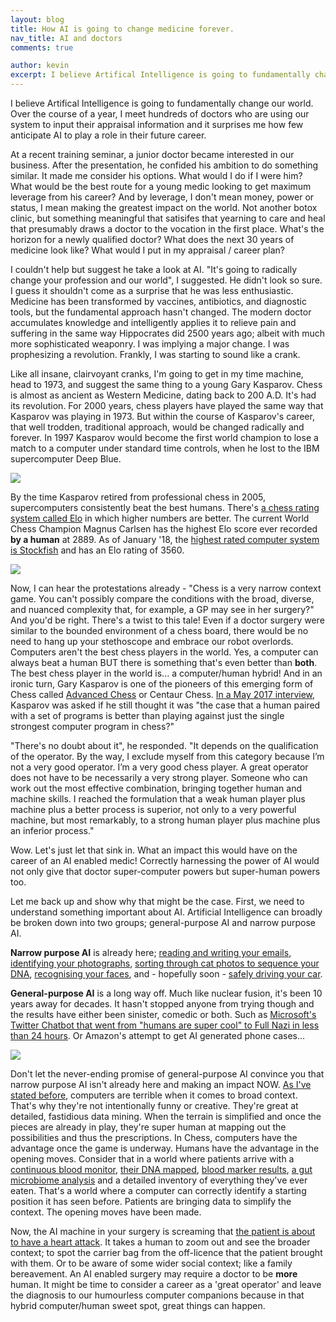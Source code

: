```yaml
---
layout: blog
title: How AI is going to change medicine forever.
nav_title: AI and doctors
comments: true

author: kevin
excerpt: I believe Artifical Intelligence is going to fundamentally change our world. Over the course of a year, I meet hundreds of doctors who are using our system to input their appraisal information and it surprises me how few anticipate AI to play a role in their future career.
---
```


I believe Artifical Intelligence is going to fundamentally change our world. Over the course of a year, I meet hundreds of doctors who are using our system to input their appraisal information and it surprises me how few anticipate AI to play a role in their future career.

At a recent training seminar, a junior doctor  became interested in our business. After the presentation, he confided his ambition to do something similar. It made me consider his options. What would I do if I were him?  What would be the best route for a young medic looking to get maximum leverage from his career? And by leverage, I don't mean money, power or status, I mean making the greatest impact on the world. Not another botox clinic, but something meaningful that satisifes that yearning to care and heal that presumably draws a doctor to the vocation in the first place. What's the horizon for a newly qualified doctor? What does the next 30 years of medicine look like? What would I put in my appraisal / career plan?
 
I couldn't help but suggest he take a look at AI. "It's going to radically change your profession and our world", I suggested. He didn't look so sure. I guess it shouldn't come as a surprise that he was less enthusiastic.  Medicine has been transformed by vaccines, antibiotics, and diagnostic tools, but the fundamental approach hasn't changed. The modern doctor accumulates knowledge and intelligently applies it to relieve pain and suffering in the same way Hippocrates did 2500 years ago; albeit with much more sophisticated weaponry.  I was implying a major change. I was prophesizing a revolution. Frankly, I was starting to sound like a crank.
 
Like all insane, clairvoyant cranks, I'm going to get in my time machine, head to 1973, and suggest the same thing to a young Gary Kasparov.  Chess is almost as ancient as Western Medicine, dating back to 200 A.D.  It's had its revolution.  For 2000 years, chess players have played the same way that Kasparov was playing in 1973. But within the course of Kasparov's career, that well trodden, traditional approach,  would be changed radically and forever. In 1997 Kasparov would become the first world champion to lose a match to a computer under standard time controls, when he lost to the IBM supercomputer Deep Blue.
 
<div class='row'>
  <div class='col-sm-6 thumbnail'>
    <img src='https://upload.wikimedia.org/wikipedia/commons/3/31/Kasparov-2.jpg'/>
  </div>
</div>
  
By the time Kasparov retired from professional chess in 2005, supercomputers consistently beat the best humans. There's [a chess rating system called Elo](https://en.wikipedia.org/wiki/Elo_rating_system) in which higher numbers are better. The current World Chess Champion Magnus Carlsen has the highest Elo score ever recorded **by a human** at 2889. As of January '18, the [highest rated computer system is Stockfish](http://www.computerchess.org.uk/ccrl/404/) and has an Elo rating of 3560.

<div class='row'>
  <div class='col-sm-6 thumbnail'>
    <img src='https://upload.wikimedia.org/wikipedia/commons/5/5a/Magnus_Carlsen_Tata_Steel_2013.jpg'/>
  </div>
</div> 
 
Now, I can hear the protestations already - "Chess is a very narrow context game. You can't possibly compare  the conditions with the broad, diverse, and nuanced complexity that, for example, a GP may see in her surgery?" And you'd be right. There's a twist to this tale! Even if a doctor surgery were similar to the bounded environment of a chess board, there would be no need to hang up your stethoscope and embrace our robot overlords. Computers aren't the best chess players in the world. Yes, a computer can always beat a human BUT there is something that's even better than **both**. The best chess player in the world is... a computer/human hybrid! And in an ironic turn, Gary Kasparov is one of the pioneers of this emerging form of Chess called [Advanced Chess](https://en.wikipedia.org/wiki/Advanced_Chess) or Centaur Chess. [In a May 2017 interview](https://medium.com/conversations-with-tyler/garry-kasparov-tyler-cowen-chess-iq-ai-putin-3bf28baf4dba), Kasparov was asked if he still thought it was "the case that a human paired with a set of programs is better than playing against just the single strongest computer program in chess?"

"There's no doubt about it", he responded. "It depends on the qualification of the operator. By the way, I exclude myself from this category because I’m not a very good operator. I’m a very good chess player. A great operator does not have to be necessarily a very strong player. Someone who can work out the most effective combination, bringing together human and machine skills. I reached the formulation that a weak human player plus machine plus a better process is superior, not only to a very powerful machine, but most remarkably, to a strong human player plus machine plus an inferior process."

Wow. Let's just let that sink in. What an impact this would have on the career of an AI enabled medic! Correctly harnessing the power of AI would not only give that doctor super-computer powers but super-human powers too. 
  
  Let me back up and show why that might be the case. First, we need to understand something important about AI. Artificial Intelligence can broadly be broken down into two groups; general-purpose AI and narrow purpose AI. 
  
  **Narrow purpose AI** is already here; [reading and writing your emails](https://mashable.com/2017/01/11/inbox-smart-replies-adoption/#UJ3bVnHalkqu), [identifying your photographs](https://www.clarifai.com/), [sorting through cat photos to sequence your DNA](https://www.theatlantic.com/science/archive/2017/12/google-deepvariant-dna/547634/), [recognising your faces](https://trueface.ai/),  and - hopefully soon - [safely driving your car](https://comma.ai/).
  
  **General-purpose AI** is a long way off. Much like nuclear fusion, it's been 10 years away for decades. It hasn't stopped anyone from trying though and the results have either been sinister, comedic or both. Such as [Microsoft's Twitter Chatbot that went from "humans are super cool" to Full Nazi in less than 24 hours](https://www.entrepreneur.com/slideshow/289621#7). Or Amazon's attempt to get AI generated phone cases...
  
<div class='row'>
  <div class='col-xs-12 thumbnail'>
    <img src='https://static.boredpanda.com/blog/wp-content/uploads/2017/07/funny-amazon-ai-designed-phone-cases-fail-35-59676e98a8787__700.jpg'/>
  </div>
</div>
    
  Don't let the never-ending promise of general-purpose AI convince you that narrow purpose AI isn't already here and making an impact NOW. [As I've stated before](/blog/kevin/2015/12/03/turning-off-the-targeting-computer.html), computers are terrible when it comes to broad context. That's why they're not intentionally funny or creative. They're great at detailed, fastidious data mining. When the terrain is simplified and once the pieces are already in play, they're super human at mapping out the possibilities and thus the prescriptions. In Chess, computers have the advantage once the game is underway. Humans have the advantage in the opening moves. Consider that in a world where patients arrive with a [continuous blood monitor](https://www.freestylelibre.co.uk/libre/), [their DNA mapped](https://www.23andme.com/en-gb/), [blood marker results](https://thriva.co/), [a gut microbiome analysis](http://www.biome-oxford.com/) and a detailed inventory of everything they've ever eaten. That's a world where a computer can correctly identify a starting position it has seen before. Patients are bringing data to simplify the context. The opening moves have been made.
 
 Now, the AI machine in your surgery is screaming that [the patient is about to have a heart attack](https://www.livescience.com/61812-google-retinal-eye-scan-heart-attack.html). It takes a human to zoom out and see the broader context; to spot the carrier bag from the off-licence that the patient brought with them. Or to be aware of some wider social context; like a family bereavement. An AI enabled surgery may require a doctor to be **more** human. It might be time to consider a career as a 'great operator' and leave the diagnosis to our humourless computer companions because in that hybrid computer/human sweet spot, great things can happen.
  
  
